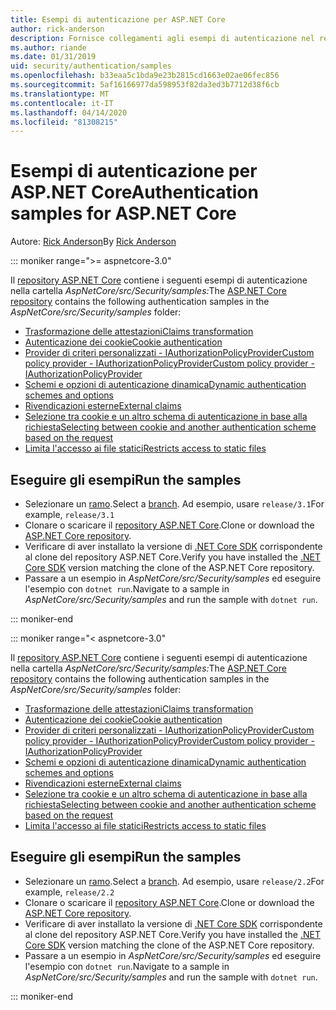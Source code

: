 ```yaml
---
title: Esempi di autenticazione per ASP.NET Core
author: rick-anderson
description: Fornisce collegamenti agli esempi di autenticazione nel repository ASP.NET Core.
ms.author: riande
ms.date: 01/31/2019
uid: security/authentication/samples
ms.openlocfilehash: b33eaa5c1bda9e23b2815cd1663e02ae06fec856
ms.sourcegitcommit: 5af16166977da598953f82da3ed3b7712d38f6cb
ms.translationtype: MT
ms.contentlocale: it-IT
ms.lasthandoff: 04/14/2020
ms.locfileid: "81308215"
---
```

# <a name="authentication-samples-for-aspnet-core"></a><span data-ttu-id="d411a-103">Esempi di autenticazione per ASP.NET Core</span><span class="sxs-lookup"><span data-stu-id="d411a-103">Authentication samples for ASP.NET Core</span></span>

<span data-ttu-id="d411a-104">Autore: [Rick Anderson](https://twitter.com/RickAndMSFT)</span><span class="sxs-lookup"><span data-stu-id="d411a-104">By [Rick Anderson](https://twitter.com/RickAndMSFT)</span></span>

::: moniker range=">= aspnetcore-3.0"

<span data-ttu-id="d411a-105">Il [repository ASP.NET Core](https://github.com/dotnet/AspNetCore) contiene i seguenti esempi di autenticazione nella cartella *AspNetCore/src/Security/samples:*</span><span class="sxs-lookup"><span data-stu-id="d411a-105">The [ASP.NET Core repository](https://github.com/dotnet/AspNetCore) contains the following authentication samples in the *AspNetCore/src/Security/samples* folder:</span></span>

* [<span data-ttu-id="d411a-106">Trasformazione delle attestazioni</span><span class="sxs-lookup"><span data-stu-id="d411a-106">Claims transformation</span></span>](https://github.com/dotnet/AspNetCore/tree/release/3.1/src/Security/samples/ClaimsTransformation)
* [<span data-ttu-id="d411a-107">Autenticazione dei cookie</span><span class="sxs-lookup"><span data-stu-id="d411a-107">Cookie authentication</span></span>](https://github.com/dotnet/AspNetCore/tree/release/3.1/src/Security/samples/Cookies)
* [<span data-ttu-id="d411a-108">Provider di criteri personalizzati - IAuthorizationPolicyProviderCustom policy provider - IAuthorizationPolicyProvider</span><span class="sxs-lookup"><span data-stu-id="d411a-108">Custom policy provider - IAuthorizationPolicyProvider</span></span>](https://github.com/dotnet/AspNetCore/tree/release/3.1/src/Security/samples/CustomPolicyProvider)
* [<span data-ttu-id="d411a-109">Schemi e opzioni di autenticazione dinamica</span><span class="sxs-lookup"><span data-stu-id="d411a-109">Dynamic authentication schemes and options</span></span>](https://github.com/dotnet/AspNetCore/tree/release/3.1/src/Security/samples/DynamicSchemes)
* [<span data-ttu-id="d411a-110">Rivendicazioni esterne</span><span class="sxs-lookup"><span data-stu-id="d411a-110">External claims</span></span>](https://github.com/dotnet/AspNetCore/tree/release/3.1/src/Security/samples/Identity.ExternalClaims)
* [<span data-ttu-id="d411a-111">Selezione tra cookie e un altro schema di autenticazione in base alla richiesta</span><span class="sxs-lookup"><span data-stu-id="d411a-111">Selecting between cookie and another authentication scheme based on the request</span></span>](https://github.com/dotnet/AspNetCore/tree/release/3.1/src/Security/samples/PathSchemeSelection)
* [<span data-ttu-id="d411a-112">Limita l'accesso ai file statici</span><span class="sxs-lookup"><span data-stu-id="d411a-112">Restricts access to static files</span></span>](https://github.com/dotnet/AspNetCore/tree/release/3.1/src/Security/samples/StaticFilesAuth)

## <a name="run-the-samples"></a><span data-ttu-id="d411a-113">Eseguire gli esempi</span><span class="sxs-lookup"><span data-stu-id="d411a-113">Run the samples</span></span>

* <span data-ttu-id="d411a-114">Selezionare un [ramo](https://github.com/dotnet/AspNetCore).</span><span class="sxs-lookup"><span data-stu-id="d411a-114">Select a [branch](https://github.com/dotnet/AspNetCore).</span></span> <span data-ttu-id="d411a-115">Ad esempio, usare `release/3.1`</span><span class="sxs-lookup"><span data-stu-id="d411a-115">For example, `release/3.1`</span></span>
* <span data-ttu-id="d411a-116">Clonare o scaricare il [repository ASP.NET Core](https://github.com/dotnet/AspNetCore).</span><span class="sxs-lookup"><span data-stu-id="d411a-116">Clone or download the [ASP.NET Core repository](https://github.com/dotnet/AspNetCore).</span></span>
* <span data-ttu-id="d411a-117">Verificare di aver installato la versione di [.NET Core SDK](https://dotnet.microsoft.com/download/dotnet-core) corrispondente al clone del repository ASP.NET Core.</span><span class="sxs-lookup"><span data-stu-id="d411a-117">Verify you have installed the [.NET Core SDK](https://dotnet.microsoft.com/download/dotnet-core) version matching the clone of the ASP.NET Core repository.</span></span>
* <span data-ttu-id="d411a-118">Passare a un esempio in *AspNetCore/src/Security/samples* ed eseguire l'esempio con `dotnet run`.</span><span class="sxs-lookup"><span data-stu-id="d411a-118">Navigate to a sample in *AspNetCore/src/Security/samples* and run the sample with `dotnet run`.</span></span>

::: moniker-end

::: moniker range="< aspnetcore-3.0"

<span data-ttu-id="d411a-119">Il [repository ASP.NET Core](https://github.com/dotnet/AspNetCore) contiene i seguenti esempi di autenticazione nella cartella *AspNetCore/src/Security/samples:*</span><span class="sxs-lookup"><span data-stu-id="d411a-119">The [ASP.NET Core repository](https://github.com/dotnet/AspNetCore) contains the following authentication samples in the *AspNetCore/src/Security/samples* folder:</span></span>

* [<span data-ttu-id="d411a-120">Trasformazione delle attestazioni</span><span class="sxs-lookup"><span data-stu-id="d411a-120">Claims transformation</span></span>](https://github.com/dotnet/AspNetCore/tree/release/2.2/src/Security/samples/ClaimsTransformation)
* [<span data-ttu-id="d411a-121">Autenticazione dei cookie</span><span class="sxs-lookup"><span data-stu-id="d411a-121">Cookie authentication</span></span>](https://github.com/dotnet/AspNetCore/tree/release/2.2/src/Security/samples/Cookies)
* [<span data-ttu-id="d411a-122">Provider di criteri personalizzati - IAuthorizationPolicyProviderCustom policy provider - IAuthorizationPolicyProvider</span><span class="sxs-lookup"><span data-stu-id="d411a-122">Custom policy provider - IAuthorizationPolicyProvider</span></span>](https://github.com/dotnet/AspNetCore/tree/release/2.2/src/Security/samples/CustomPolicyProvider)
* [<span data-ttu-id="d411a-123">Schemi e opzioni di autenticazione dinamica</span><span class="sxs-lookup"><span data-stu-id="d411a-123">Dynamic authentication schemes and options</span></span>](https://github.com/dotnet/AspNetCore/tree/release/2.2/src/Security/samples/DynamicSchemes)
* [<span data-ttu-id="d411a-124">Rivendicazioni esterne</span><span class="sxs-lookup"><span data-stu-id="d411a-124">External claims</span></span>](https://github.com/dotnet/AspNetCore/tree/release/2.2/src/Security/samples/Identity.ExternalClaims)
* [<span data-ttu-id="d411a-125">Selezione tra cookie e un altro schema di autenticazione in base alla richiesta</span><span class="sxs-lookup"><span data-stu-id="d411a-125">Selecting between cookie and another authentication scheme based on the request</span></span>](https://github.com/dotnet/AspNetCore/tree/release/2.2/src/Security/samples/PathSchemeSelection)
* [<span data-ttu-id="d411a-126">Limita l'accesso ai file statici</span><span class="sxs-lookup"><span data-stu-id="d411a-126">Restricts access to static files</span></span>](https://github.com/dotnet/AspNetCore/tree/release/2.2/src/Security/samples/StaticFilesAuth)

## <a name="run-the-samples"></a><span data-ttu-id="d411a-127">Eseguire gli esempi</span><span class="sxs-lookup"><span data-stu-id="d411a-127">Run the samples</span></span>

* <span data-ttu-id="d411a-128">Selezionare un [ramo](https://github.com/dotnet/AspNetCore).</span><span class="sxs-lookup"><span data-stu-id="d411a-128">Select a [branch](https://github.com/dotnet/AspNetCore).</span></span> <span data-ttu-id="d411a-129">Ad esempio, usare `release/2.2`</span><span class="sxs-lookup"><span data-stu-id="d411a-129">For example, `release/2.2`</span></span>
* <span data-ttu-id="d411a-130">Clonare o scaricare il [repository ASP.NET Core](https://github.com/dotnet/AspNetCore).</span><span class="sxs-lookup"><span data-stu-id="d411a-130">Clone or download the [ASP.NET Core repository](https://github.com/dotnet/AspNetCore).</span></span>
* <span data-ttu-id="d411a-131">Verificare di aver installato la versione di [.NET Core SDK](https://dotnet.microsoft.com/download/dotnet-core) corrispondente al clone del repository ASP.NET Core.</span><span class="sxs-lookup"><span data-stu-id="d411a-131">Verify you have installed the [.NET Core SDK](https://dotnet.microsoft.com/download/dotnet-core) version matching the clone of the ASP.NET Core repository.</span></span>
* <span data-ttu-id="d411a-132">Passare a un esempio in *AspNetCore/src/Security/samples* ed eseguire l'esempio con `dotnet run`.</span><span class="sxs-lookup"><span data-stu-id="d411a-132">Navigate to a sample in *AspNetCore/src/Security/samples* and run the sample with `dotnet run`.</span></span>

::: moniker-end
